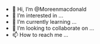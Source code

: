 - 👋 Hi, I’m @Moreenmacdonald
- 👀 I’m interested in ...
- 🌱 I’m currently learning ...
- 💞️ I’m looking to collaborate on ...
- 📫 How to reach me ...

<!---
Moreenmacdonald/Moreenmacdonald is a ✨ special ✨ repository because its `README.md` (this file) appears on your GitHub profile.
You can click the Preview link to take a look at your changes.
--->
